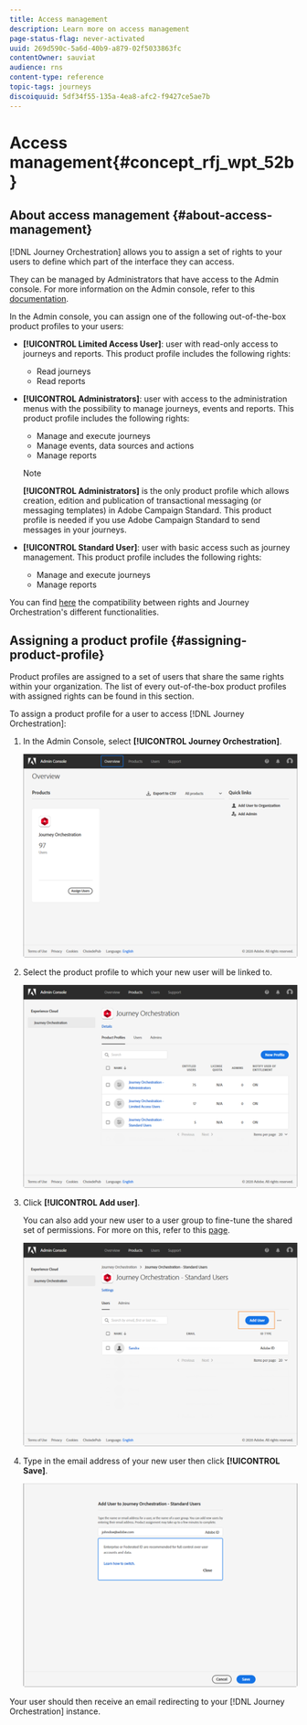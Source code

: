 ```yaml
---
title: Access management
description: Learn more on access management
page-status-flag: never-activated
uuid: 269d590c-5a6d-40b9-a879-02f5033863fc
contentOwner: sauviat
audience: rns
content-type: reference
topic-tags: journeys
discoiquuid: 5df34f55-135a-4ea8-afc2-f9427ce5ae7b
---
```


# Access management{#concept_rfj_wpt_52b}

## About access management {#about-access-management}

[!DNL Journey Orchestration] allows you to assign a set of rights to your users to define which part of the interface they can access.

They can be managed by Administrators that have access to the Admin console. For more information on the Admin console, refer to this [documentation](https://helpx.adobe.com/enterprise/managing/user-guide.html).

In the Admin console, you can assign one of the following out-of-the-box product profiles to your users:

*   **[!UICONTROL Limited Access User]**: user with read-only access to journeys and reports. This product profile includes the following rights:
    *   Read journeys
    *   Read reports

*   **[!UICONTROL Administrators]**: user with access to the administration menus with the possibility to manage journeys, events and reports. This product profile includes the following rights:
    *   Manage and execute journeys
    *   Manage events, data sources and actions
    *   Manage reports

    >[!NOTE]
    >
    >**[!UICONTROL Administrators]** is the only product profile which allows creation, edition and publication of transactional messaging (or messaging templates) in Adobe Campaign Standard. This product profile is needed if you use Adobe Campaign Standard to send messages in your journeys.

*   **[!UICONTROL Standard User]**: user with basic access such as journey management. This product profile includes the following rights:
    *   Manage and execute journeys
    *   Manage reports

<!--You can also create your own product profiles if the out-of-the-box profiles are not enough to manage your users.
Users must always be linked to a product profile allowing you to assign them specific build-in rights such as:

*   **[!UICONTROL Read journeys]**
*   **[!UICONTROL Read reports]**
*   **[!UICONTROL Manage events, data sources and actions]**
*   **[!UICONTROL Read events, data sources and actions]**
*   **[!UICONTROL Manage journeys]**
*   **[!UICONTROL Publish journeys]**
*   **[!UICONTROL Manage reports]**

You can find below the compatibility between rights and [!DNL Journey Orchestration]'s different functionalities.

![](../assets/journey_permission.png)
-->

You can find [here](../assets/do-not-localize/acs_rights_journeys.pdf) the compatibility between rights and Journey Orchestration's different functionalities.

<!--## Creating a product profile {#create-product-profile}

[!DNL Journey Orchestration] allows you to create your own product profiles and assign a set of rights and sandboxes to your users. With product profiles, you can authorize or deny access to certain functionalities or objects in the interface.

For more information on how to create and manage sandboxes, refer to [Adobe Experience Platform documentation](https://docs.adobe.com/content/help/en/experience-platform/sandbox/ui/user-guide.html).

To create a product profile and assign a set of rights and sandboxes:

1. In the Admin Console, select **[!UICONTROL Journey Orchestration]**. From the **[!UICONTROL Product profile]** tab, click **[!UICONTROL New Profile]**.

1. Add a **[!UICONTROL Profile Name]** and **[!UICONTROL Description]** for your new product profile. If you want your profile's **[!UICONTROL Display name]** to be different, uncheck **[!UICONTROL Same as Profile Name]** and type in your **[!UICONTROL Display name]**.

1. In the **[!UICONTROL User Notifications]** category, choose whether users will be notified by email when they are added or removed from this product profile.

1. When finished, click **[!UICONTROL Done]**. Your new product profile is now created.

1. Select your new product profile to start managing permissions. In the **[!UICONTROL Users]** tab, add users to your product profile. For more on this, refer to this [page](../about/access-management.md#assigning-product-profile).

1. Carry out the same steps as detailed above to add **[!UICONTROL Admin]** to your product profile.

1. From the **[!UICONTROL Permissions]** tab, select one of the two categories **[!UICONTROL Sandbox]** or **[!UICONTROL Authoring]** to open the **[!UICONTROL Edit Permissions]** page and add or remove permissions for your product profile.

1. In the **[!UICONTROL Sandbox]** permission category, choose which sandbox(es) to assign to your product profile. Under **[!UICONTROL Available Permissions Items]**, click the plus (+) icon to assign sandboxes to your profile.

    >[!NOTE]
    >
    >[!DNL Journey Orchestration] can now be connected to production and non-production Platform Sandbox. Effective availability: June, 15 2020.
    <br>For more information on sandboxes, refer to this [section](../about/access-management.md#sandboxes).

1. If needed, under **[!UICONTROL Included Permission Items]**, click the X icon next to remove permissions to your product profile.

1. From the **[!UICONTROL Authoring]** permission category, carry out the same steps as above to add rights to your product profile.
<br>For more information on rights and compatibility between rights and [!DNL Journey Orchestration]'s different functionalities, refer to this [section](../about/access-management.md#about-access-management).

1. When finished, click **[!UICONTROL Save]**.

Your product profile is now created and configured. Users linked to this profile can now connect to [!DNL Journey Orchestration].
-->

## Assigning a product profile {#assigning-product-profile}

Product profiles are assigned to a set of users that share the same rights within your organization.
The list of every out-of-the-box product profiles with assigned rights can be found in this section.

To assign a product profile for a user to access [!DNL Journey Orchestration]:

1. In the Admin Console, select **[!UICONTROL Journey Orchestration]**.

    ![](../assets/user_management.png)

1. Select the product profile to which your new user will be linked to.

    ![](../assets/user_management_2.png)

1. Click **[!UICONTROL Add user]**.
   
   You can also add your new user to a user group to fine-tune the shared set of permissions. For more on this, refer to this [page](https://helpx.adobe.com/enterprise/using/user-groups.html).

    ![](../assets/user_management_3.png)

1. Type in the email address of your new user then click **[!UICONTROL Save]**.

    ![](../assets/user_management_4.png)

Your user should then receive an email redirecting to your [!DNL Journey Orchestration] instance.

<!--## Using sandboxes {#sandboxes}

>[!NOTE]
>
>[!DNL Journey Orchestration] can now be connected to production and non-production Platform Sandbox. Effective availability: June, 15 2020.

[!DNL Journey Orchestration] allows you to partition your instance into separated virtual environments called sandboxes.
Sandboxes are assigned through product profiles in the Admin console. For more information on how to assign sandboxes, refer to this [section](../about/access-management.md#create-product-profile).

[!DNL Journey Orchestration] reflects the Platform sandboxes which were created for a given organization.
Platform sandboxes can be created or reset from your Adobe Experience Platform instance. Refer to the [Sandbox user guide](https://docs.adobe.com/content/help/en/experience-platform/sandbox/ui/user-guide.html) for the detailed steps.

You can find the sandbox switcher control at the top-left of your screen. To switch from one sandbox to another, click the currently active sandbox in the switcher and select another sandbox from the drop-down list.
-->
